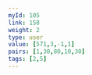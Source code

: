 ```yaml
---
myId: 105
link: 158
weight: 2
type: user
value: [571,3,-1,1]
pairs: [1,30,80,10,30]
tags: [2,5]
---
```

